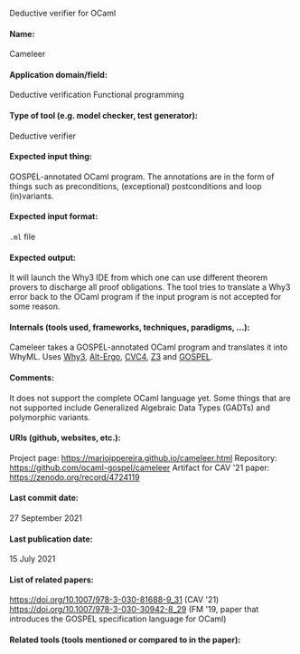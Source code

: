 Deductive verifier for OCaml

#### Name:
Cameleer

#### Application domain/field:
Deductive verification
Functional programming

#### Type of tool (e.g. model checker, test generator):
Deductive verifier

#### Expected input thing:
GOSPEL-annotated OCaml program.
The annotations are in the form of things such as preconditions, (exceptional) postconditions and loop (in)variants.

#### Expected input format:
`.ml` file

#### Expected output:
It will launch the Why3 IDE from which one can use different theorem provers to discharge all proof obligations.
The tool tries to translate a Why3 error back to the OCaml program if the input program is not accepted for some reason.

#### Internals (tools used, frameworks, techniques, paradigms, ...):
Cameleer takes a GOSPEL-annotated OCaml program and translates it into WhyML.
Uses [Why3](Frameworks/Why3.md), [Alt-Ergo](Solvers/SMT/Alt-Ergo.md), [CVC4](Solvers/SMT/CVC4.md), [Z3](Solvers/SMT/Z3.md) and [GOSPEL](../Formats/GOSPEL.md).

#### Comments:
It does not support the complete OCaml language yet. Some things that are not supported include Generalized Algebraic Data Types (GADTs) and polymorphic variants.

#### URIs (github, websites, etc.):
Project page: https://mariojppereira.github.io/cameleer.html
Repository: https://github.com/ocaml-gospel/cameleer
Artifact for CAV '21 paper: https://zenodo.org/record/4724119

#### Last commit date:
27 September 2021

#### Last publication date:
15 July 2021

#### List of related papers:
https://doi.org/10.1007/978-3-030-81688-9_31 (CAV '21)
https://doi.org/10.1007/978-3-030-30942-8_29 (FM '19, paper that introduces the GOSPEL specification language for OCaml)

#### Related tools (tools mentioned or compared to in the paper):
